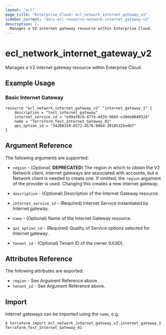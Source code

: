 ```yaml
---
layout: "ecl"
page_title: "Enterprise Cloud: ecl_network_internet_gateway_v2"
sidebar_current: "docs-ecl-resource-network-internet_gateway-v2"
description: |-
  Manages a V2 internet gateway resource within Enterprise Cloud.
---
```


# ecl\_network\_internet\_gateway\_v2

Manages a V2 internet gateway resource within Enterprise Cloud.

## Example Usage

### Basic Internet Gateway

```hcl
resource "ecl_network_internet_gateway_v2" "internet_gateway_1" {
    description = "test_internet_gateway"
    internet_service_id = "ed9af0c6-477e-4d39-9603-e30de8849328"
    name = "Terraform_Test_Internet_Gateway_01"
    qos_option_id = "34208320-6572-4578-906d-39185325edb7"
}
```

## Argument Reference

The following arguments are supported:

* `region` - (Optional, **DEPRECATED**) The region in which to obtain the V2 Network client.
    Internet gateways are associated with accounts, but a Network client is needed to
    create one. If omitted, the `region` argument of the provider is used.
    Changing this creates a new internet gateway.

* `description` - (Optional) Description of the Internet Gateway resource.

* `internet_service_id` - (Required) Internet Service instantiated by Internet gateway.

* `name` - (Optional) Name of the Internet Gateway resource.

* `qos_option_id` - (Required) Quality of Service options selected for Internet gateway.

* `tenant_id` - (Optional) Tenant ID of the owner (UUID).


## Attributes Reference

The following attributes are exported:

* `region` - See Argument Reference above.
* `tenant_id` - See Argument Reference above.

## Import

Internet gateways can be imported using the `name`, e.g.

```
$ terraform import ecl_network_internet_gateway_v2.internet_gateway_1 Terraform_Test_Internet_Gateway_01
```
